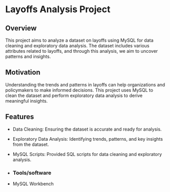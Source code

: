 # Layoffs Analysis Project

## Overview

This project aims to analyze a dataset on layoffs using MySQL for data cleaning and exploratory data analysis. The dataset includes various attributes related to layoffs, and through this analysis, we aim to uncover patterns and insights.

## Motivation

Understanding the trends and patterns in layoffs can help organizations and policymakers to make informed decisions. This project uses MySQL to clean the dataset and perform exploratory data analysis to derive meaningful insights.

## Features

- Data Cleaning: Ensuring the dataset is accurate and ready for analysis.
- Exploratory Data Analysis: Identifying trends, patterns, and key insights from the dataset.
- MySQL Scripts: Provided SQL scripts for data cleaning and exploratory analysis.

  
- ### Tools/software

- MySQL Workbench
